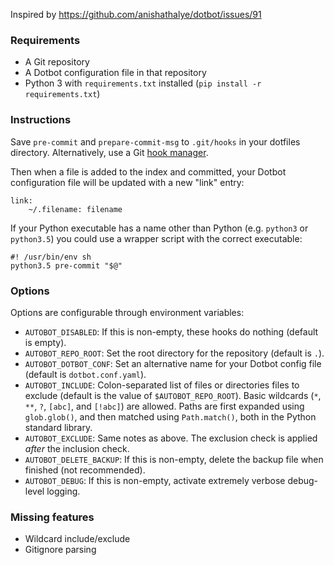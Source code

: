 Inspired by https://github.com/anishathalye/dotbot/issues/91


### Requirements
- A Git repository
- A Dotbot configuration file in that repository
- Python 3 with `requirements.txt` installed (`pip install -r requirements.txt`)


### Instructions
Save `pre-commit` and `prepare-commit-msg` to `.git/hooks` in your dotfiles directory. Alternatively, use a Git [hook manager](http://githooks.com).

Then when a file is added to the index and committed, your Dotbot configuration file will be updated with a new "link" entry:
```
link:
    ~/.filename: filename
```

If your Python executable has a name other than Python (e.g. `python3` or `python3.5`) you could use a wrapper script with the correct executable:
```
#! /usr/bin/env sh
python3.5 pre-commit "$@"
```


### Options
Options are configurable through environment variables:

- `AUTOBOT_DISABLED`: If this is non-empty, these hooks do nothing (default is empty).
- `AUTOBOT_REPO_ROOT`: Set the root directory for the repository (default is `.`).
- `AUTOBOT_DOTBOT_CONF`: Set an alternative name for your Dotbot config file (default is `dotbot.conf.yaml`).
- `AUTOBOT_INCLUDE`: Colon-separated list of files or directories files to exclude (default is the value of `$AUTOBOT_REPO_ROOT`). Basic wildcards (`*`, `**`, `?`, `[abc]`, and `[!abc]`) are allowed. Paths are first expanded using `glob.glob()`, and then matched using `Path.match()`, both in the Python standard library.
- `AUTOBOT_EXCLUDE`: Same notes as above. The exclusion check is applied _after_ the inclusion check.
- `AUTOBOT_DELETE_BACKUP`: If this is non-empty, delete the backup file when finished (not recommended).
- `AUTOBOT_DEBUG`: If this is non-empty, activate extremely verbose debug-level logging.


### Missing features

- Wildcard include/exclude
- Gitignore parsing
